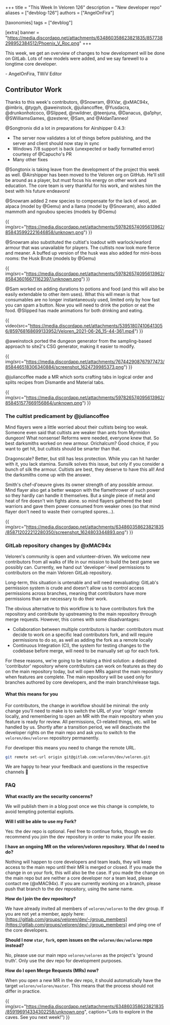 +++
title = "This Week In Veloren 126"
description = "New developer repo"
aliases = ["devblog-126"]
authors = ["AngelOnFira"]

[taxonomies]
tags = ["devblog"]

[extra]
banner = "https://media.discordapp.net/attachments/634860358623821835/857738298952384512/Phoenix_V_Roc.png"
+++

This week, we get an overview of changes to how development will be done on
GitLab. Lots of new models were added, and we say farewell to a longtime core
developer.

\- AngelOnFira, TWiV Editor

## Contributor Work

Thanks to this week's contributors, @Snowram, @XVar, @xMAC94x, @imbris, @tygyh,
@aweinstock, @juliancoffee, @Yusdacra, @drunkonhotcoco, @Slipped, @nwildner,
@teenjuna, @Danacus, @a1phyr, @SWilliamsGames, @zesterer, @Sam, and
@AldanTanneo!

@Songtronix did a lot in preparations for Airshipper 0.4.3:

- The server now validates a lot of things before publishing, and the server and
  client should now stay in sync
- Windows 7/8 support is back (unexpected or badly formatted error) courtesy of
  @Capucho's PR
- Many other fixes

@Songtonix is taking leave from the development of the project this week as
well. @Airshipper has been moved to the Veloren org on GitHub. He'll still be
around as a player, but must focus his energy on other work and education. The
core team is very thankful for his work, and wishes him the best with his future
endeavors!

@Snowram added 2 new species to compensate for the lack of wool, an alpaca
(model by @Gemu) and a llama (model by @Snowram), also added mammoth and ngoubou
species (models by @Gemu)

{{
  img(src="https://media.discordapp.net/attachments/597826574095613962/858435992221646858/unknown.png")
}}

@Snowram also substituted the cultist's loadout with warlock/warlord armour that
was unavailable for players. The cultists now look more fierce and meaner. A
buffed up version of the husk was also added for mini-boss rooms: the Husk Brute
(models by @Gemu)

{{
  img(src="https://media.discordapp.net/attachments/597826574095613962/858436016671162397/unknown.png")
}}

@Sam worked on adding durations to potions and food (and this will also be
easily extendable to other item uses). What this will mean is that consumables
are no longer instantaneously used, limited only by how fast you can spam a
button. Now you will need to drink the potion or eat the food. @Slipped has made
animations for both drinking and eating.

{{
  video(src="https://media.discordapp.net/attachments/539518074106413056/859768168699133952/Veloren_2021-06-26_15-44-361.mp4")
}}

@aweinstock ported the dungeon generator from the sampling-based approach to
site2's CSG generator, making it easier to modify.

{{
  img(src="https://media.discordapp.net/attachments/767442908767977473/858446518306340884/screenshot_1624739985373.png")
}}

@juliancoffee made a MR which sorts crafting tabs in logical order and splits
recipes from Dismantle and Material tabs.

{{
  img(src="https://media.discordapp.net/attachments/597826574095613962/858451577669156864/unknown.png")
}}

### The cultist predicament by @juliancoffee

Mind flayers were a little worried about their cultists being too weak. Someone
even said that cultists are weaker than ants from Myrmidon dungeon! What
nonsense! Reforms were needed, everyone knew that. So best darksmiths worked on
new armour. Orichalcum? Good choice, if you want to get hit, but cultists should
be smarter than that.

Dragonscale? Better, but still has less protection. While you can hit harder
with it, you lack stamina. Sunsilk solves this issue, but only if you consider a
bunch of silk the armour. Cultists are best, they deserve to have this all! And
the darksmiths come up with the answer.

Smith's chef-d'oeuvre gives its owner strength of any possible armour.
Mind flayer also get a better weapon with the flamethrower of such power so they
hardly can handle it themselves. But a single piece of metal and heat of fire
doesn't win fights alone. so mind flayers gathered the best warriors and gave
them power consumed from weaker ones (so that mind flayer don't need to waste
their corrupted spores...).

{{
  img(src="https://media.discordapp.net/attachments/634860358623821835/858712022212280350/screenshot_1624803344893.png")
}}

### GitLab repository changes by @xMAC94x

Veloren's community is open and volunteer-driven. We welcome new contributors
from all walks of life in our mission to build the best game we possibly can.
Currently, we hand out 'developer'-level permissions to contributors on the main
Veloren GitLab repository.

Long-term, this situation is untenable and will need reevaluating: GitLab's
permission system is crude and doesn't allow us to control access permissions
across branches, meaning that contributors have more permissions than are
necessary to do their work.

The obvious alternative to this workflow is to have contributors fork the
repository and contribute by upstreaming to the main repository through merge
requests. However, this comes with some disadvantages:

- Collaboration between multiple contributors is harder: contributors must
  decide to work on a specific lead contributors fork, and will require
  permissions to do so, as well as adding the fork as a remote locally
- Continuous Integration (CI), the system for testing changes to the codebase
  before merge, will need to be manually set up for each fork.

For these reasons, we're going to be trialing a third solution: a dedicated
'contributor' repository where contributors can work on features as they do on
the main repository today, but will open MRs against the main repository when
features are complete. The main repository will be used only for branches
authored by core developers, and the main branch/release tags.

#### What this means for you

For contributors, the change in workflow should be minimal: the only change
you'll need to make is to switch the URL of your 'origin' remote locally, and
remembering to open an MR with the main repository when you feature is ready for
review. All permissions, CI-related things, etc. will be handled by us. Shortly
after a transition period, we will deactivate the developer rights on the main
repo and ask you to switch to the `veloren/dev/veloren` repository permanently.

For developer this means you need to change the remote URL.

```bash
git remote set-url origin git@gitlab.com:veloren/dev/veloren.git
```

We are happy to hear your feedback and questions in the respective channels 🙂

### FAQ

**What exactly are the security concerns?**

We will publish them in a blog post once we this change is complete, to avoid
tempting potential exploits.

**Will I still be able to use my Fork?**

Yes: the dev repo is optional. Feel free to continue forks, though we do
recommend you join the dev repository in order to make your life easier.

**I have an ongoing MR on the veloren/veloren repository. What do I need to
do?**

Nothing will happen to core developers and team leads, they will keep access to
the main repo until their MR is merged or closed. If you made the change in on
your fork, this will also be the case. If you made the change on the main repo
but are neither a core developer nor a team lead, please contact me (@xMAC94x).
If you are currently working on a branch, please push that branch to the dev
repository, using the same name.

**How do I join the dev repository?**

We have already invited all members of `veloren/veloren` to the dev group. If
you are not yet a member, apply here:
[https://gitlab.com/groups/veloren/dev/-/group_members](https://gitlab.com/groups/veloren/dev/-/group_members) and ping one of the core developers.

**Should I now `star`, `fork`, open issues on the `veloren/dev/veloren` repo
instead?**

No, please use our main repo `veloren/veloren` as the project's 'ground truth'.
Only use the dev repo for development purposes.

**How do I open Merge Requests (MRs) now?**

When you open a new MR in the dev repo, it should automatically have the target
`veloren/veloren/master`. This means that the process should not differ in
practice.

{{
  img(src="https://media.discordapp.net/attachments/634860358623821835/859196914334302258/unknown.png",
  caption="Lots to explore in the caves. See you next week!")
}}
